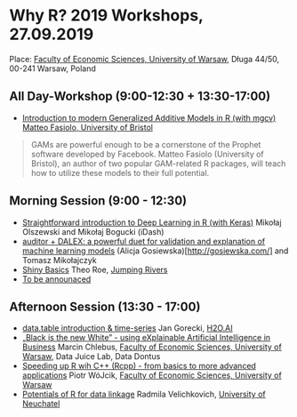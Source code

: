 # Why R? 2019 Workshops, 27.09.2019

Place: [Faculty of Economic Sciences, University of Warsaw](https://www.wne.uw.edu.pl/), Długa 44/50, 00-241 Warsaw, Poland

## All Day-Workshop (9:00-12:30 + 13:30-17:00)

- [Introduction to modern Generalized Additive Models in R (with mgcv)](https://github.com/WhyR2019/workshops/tree/master/mgcv) [Matteo Fasiolo, University of Bristol](http://www.bristol.ac.uk/maths/people/matteo-fasiolo/overview.html)

> GAMs are powerful enough to be a cornerstone of the Prophet software developed by Facebook. Matteo Fasiolo (University of Bristol), an author of two popular GAM-related R packages, will teach how to utilize these models to their full potential.

## Morning Session (9:00 - 12:30)

- [Straightforward introduction to Deep Learning in R (with Keras)](https://github.com/WhyR2019/workshops/tree/master/keras) Mikołaj Olszewski and Mikołaj Bogucki (iDash)
- [auditor + DALEX: a powerful duet for validation and explanation of machine learning models](https://github.com/WhyR2019/workshops/tree/master/dalex) (Alicja Gosiewska)[http://gosiewska.com/] and Tomasz Mikołajczyk
- [Shiny Basics](https://github.com/WhyR2019/workshops/tree/master/shiny) Theo	Roe, [Jumping Rivers](https://www.jumpingrivers.com/)
- [To be announaced](https://github.com/WhyR2019/workshops/tree/master/high_performance)

## Afternoon Session (13:30 - 17:00)

- [data.table introduction & time-series](https://github.com/WhyR2019/workshops/tree/master/datatable) Jan Gorecki, [H2O.AI](https://www.h2o.ai/)
- [„Black is the new White” - using eXplainable Artificial Intelligence in Business](https://github.com/WhyR2019/workshops/tree/master/xai)  Marcin	Chlebus, [Faculty of Economic Sciences, University of Warsaw](https://www.wne.uw.edu.pl/), Data Juice Lab, Data Dontus
- [Speeding up R wih C++ (Rcpp) - from basics to more advanced applications](https://github.com/WhyR2019/workshops/tree/master/rcpp) Piotr WóJcik, [Faculty of Economic Sciences, University of Warsaw](https://www.wne.uw.edu.pl/)
- [Potentials of R for data linkage](https://github.com/WhyR2019/workshops/tree/master/data_linkage) Radmila 	Velichkovich, [University of Neuchatel](https://www.unine.ch/)